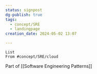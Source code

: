 ```yaml
---
status: signpost
dg-publish: true
tags:
  - concept/SRE
  - landingpage
creation_date: 2024-05-02 13:07

---
```

```dataview
List
From #concept/SRE/cloud
```
Part of [[Software Engineering Patterns]]
